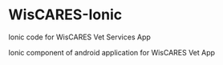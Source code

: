 # WisCARES-Ionic
Ionic code for WisCARES Vet Services App

Ionic component of android application for WisCARES Vet App
